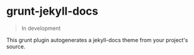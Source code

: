 grunt-jekyll-docs
=================

> In development

This grunt plugin autogenerates a jekyll-docs theme from your project's source.
